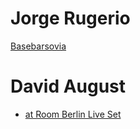 

# Jorge Rugerio 
[Basebarsovia]()


# David August

* [at Room Berlin Live Set](https://www.youtube.com/watch?v=mRfwdJx0NDE)


